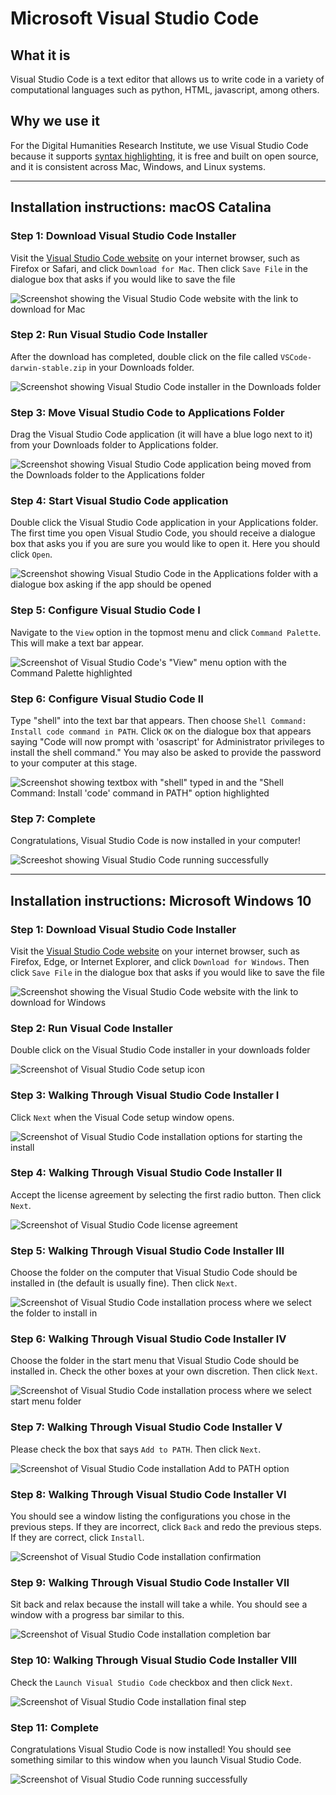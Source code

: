 # Microsoft Visual Studio Code

## What it is

Visual Studio Code is a text editor that allows us to write code in a variety of computational languages such as python, HTML, javascript, among others.

## Why we use it

For the Digital Humanities Research Institute, we use Visual Studio Code because it supports [syntax highlighting](https://en.wikipedia.org/wiki/Syntax_highlighting), it is free and built on open source, and it is consistent across Mac, Windows, and Linux systems.

---

## Installation instructions: macOS Catalina

### Step 1: Download Visual Studio Code Installer

Visit the [Visual Studio Code website](https://code.visualstudio.com/) on your internet browser, such as Firefox or Safari, and click `Download for Mac`. Then click `Save File` in the dialogue box that asks if you would like to save the file

![Screenshot showing the Visual Studio Code website with the link to download for Mac](images/vscode_mac_1.png)

### Step 2: Run Visual Studio Code Installer

After the download has completed, double click on the file called `VSCode-darwin-stable.zip` in your Downloads folder. 

![Screenshot showing Visual Studio Code installer in the Downloads folder](images/vscode_mac_2.png)

### Step 3: Move Visual Studio Code to Applications Folder

Drag the Visual Studio Code application (it will have a blue logo next to it) from your Downloads folder to Applications folder.

![Screenshot showing Visual Studio Code application being moved from the Downloads folder to the Applications folder](images/vscode_mac_3.png)

### Step 4: Start Visual Studio Code application

Double click the Visual Studio Code application in your Applications folder. The first time you open Visual Studio Code, you should receive a dialogue box that asks you if you are sure you would like to open it. Here you should click `Open`. 

![Screenshot showing Visual Studio Code in the Applications folder with a dialogue box asking if the app should be opened](images/vscode_mac_4.png)

### Step 5: Configure Visual Studio Code I

Navigate to the `View` option in the topmost menu and click `Command Palette`. This will make a text bar appear.

![Screenshot of Visual Studio Code's "View" menu option with the Command Palette highlighted](images/vscode_mac_5.png)

### Step 6: Configure Visual Studio Code II

Type "shell" into the text bar that appears. Then choose `Shell Command: Install code command in PATH`. Click `OK` on the dialogue box that appears saying "Code will now prompt with 'osascript' for Administrator privileges to install the shell command." You may also be asked to provide the password to your computer at this stage.

![Screenshot showing textbox with "shell" typed in and the "Shell Command: Install 'code' command in PATH" option highlighted](images/vscode_mac_6.png)

### Step 7: Complete

Congratulations, Visual Studio Code is now installed in your computer!

![Screeshot showing Visual Studio Code running successfully](images/vscode_mac_7.png)

---

## Installation instructions: Microsoft Windows 10

### Step 1: Download Visual Studio Code Installer

Visit the [Visual Studio Code website](https://code.visualstudio.com/) on your internet browser, such as Firefox, Edge, or Internet Explorer, and click `Download for Windows`. Then click `Save File` in the dialogue box that asks if you would like to save the file

![Screenshot showing the Visual Studio Code website with the link to download for Windows](images/vscode1.png) 

### Step 2: Run Visual Code Installer

Double click on the Visual Studio Code installer in your downloads folder

![Screenshot of Visual Studio Code setup icon](images/vscode2.png)

### Step 3: Walking Through Visual Studio Code Installer I

Click `Next` when the Visual Code setup window opens.

![Screenshot of Visual Studio Code installation options for starting the install](images/vscode3.png)

### Step 4: Walking Through Visual Studio Code Installer II

Accept the license agreement by selecting the first radio button. Then click `Next`.

![Screenshot of Visual Studio Code license agreement](images/vscode4.png)

### Step 5: Walking Through Visual Studio Code Installer III

Choose the folder on the computer that Visual Studio Code should be installed in (the default is usually fine). Then click `Next`.

![Screenshot of Visual Studio Code installation process where we select the folder to install in](images/vscode5.png)

### Step 6: Walking Through Visual Studio Code Installer IV

Choose the folder in the start menu that Visual Studio Code should be installed in. Check the other boxes at your own discretion. Then click `Next`.

![Screenshot of Visual Studio Code installation process where we select start menu folder](images/vscode6.png)

### Step 7: Walking Through Visual Studio Code Installer V

Please check the box that says `Add to PATH`. Then click `Next`.

![Screenshot of Visual Studio Code installation Add to PATH option](images/vscode7.png)

### Step 8: Walking Through Visual Studio Code Installer VI

You should see a window listing the configurations you chose in the previous steps. If they are incorrect, click `Back` and redo the previous steps. If they are correct, click `Install`.

![Screenshot of Visual Studio Code installation confirmation](images/vscode8.png)

### Step 9: Walking Through Visual Studio Code Installer VII

Sit back and relax because the install will take a while. You should see a window with a progress bar similar to this.

![Screenshot of Visual Studio Code installation completion bar](images/vscode9.png)

### Step 10: Walking Through Visual Studio Code Installer VIII

Check the `Launch Visual Studio Code` checkbox and then click `Next`.

![Screenshot of Visual Studio Code installation final step](images/vscode10.png)

### Step 11: Complete

Congratulations Visual Studio Code is now installed! You should see something similar to this window when you launch Visual Studio Code.

![Screenshot of Visual Studio Code running successfully](images/vscode11.png)
